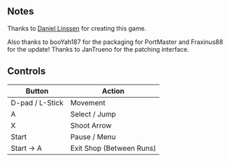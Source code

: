 ## Notes

Thanks to [Daniel Linssen](https://managore.itch.io/roguelight) for creating this game.  

Also thanks to booYah187 for the packaging for PortMaster and Fraxinus88 for the update! 
Thanks to JanTrueno for the patching interface.

## Controls

| Button | Action |
|--|--| 
|D-pad / L-Stick|Movement|
|A|Select / Jump|
|X|Shoot Arrow|
|Start|Pause / Menu|
|Start -> A|Exit Shop (Between Runs)|


